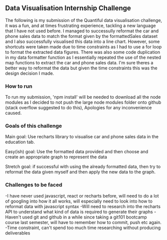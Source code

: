 
## Data Visualisation Internship Challenge
The following is my submission of the Quantiful data visualisation challenge, it was a fun, and at times frustrating experience, tackling a new language that I have not used before. I managed to successully reformat the car and phone sales data to match the format given by the formattedSales dataset and I also successfully visualised this data into a line chart. However, some shortcuts were taken made due to time constraints as I had to use a for loop to format the extracted data figures. There was also some code duplication in my data formatter function as I essentially repeated the use of the nested map functions to extract the car and phone sales data. I'm sure theres a better way to reformat the data but given the time constraints this was the design decision I made.

### How to run

To run my submission, 'npm install' will be needed to download all the node modules as I decided to not push the large node modules folder onto github (stack overflow suggested to do this), Apologies for any inconvenience caused.

### Goals of this challenge

Main goal: Use recharts library to visualise car and phone sales data in the education tab.

Easy(ish) goal: Use the formatted data provided and then choose and create an appropriate graph to represent the data

Stretch goal: if successful with using the already formatted data, then try to reformat the data given myself and then apply the new data to the graph.

### Challenges to be faced

-I have never used javascript, react or recharts before, will need to do a lot of googling into how it all works, will especially need to look into how to reformat data with javascript syntax
-Will need to research into the recharts API to understand what kind of data is required to generate their graphs
-Haven't used git and github in a while since taking a git101 bootcamp course last semester, will have to remember how to commit, push etc again.
-Time constraint, can't spend too much time researching without producing deliverables

